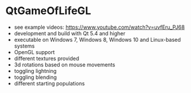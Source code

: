
# QtGameOfLifeGL

- see example videos: https://www.youtube.com/watch?v=uvfEru_PJ68
- development and build with Qt 5.4 and higher
- executable on Windows 7, Windows 8, Windows 10 and Linux-based systems
- OpenGL support
- different textures provided
- 3d rotations based on mouse movements
- toggling lightning
- toggling blending
- different starting populations
